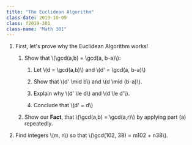 ```yaml
---
title: "The Euclidean Algorithm"
class-date: 2019-10-09
class: f2019-301
class-name: "Math 301"
---
```


1.  First, let's prove why the Euclidean Algorithm works!

    1.  Show that \\(\gcd(a,b) = \gcd(a, b-a)\\):
    
        1.  Let \\(d = \gcd(a,b)\\) and \\(d' = \gcd(a, b-a)\\)

        2.  Show that \\(d' \mid b\\) and \\(d \mid (b-a)\\).
        
        3.  Explain why \\(d' \le d\\) and \\(d \le d'\\).
        
        4.  Conclude that \\(d' = d\\)
        
    2.  Show our **Fact**, that \\(\gcd(a,b) = \gcd(a,r)\\) by applying part (a)
        repeatedly.
        
2.  Find integers \\(m, n\\) so that \\(\gcd(102, 38) = m102 + n38\\).
